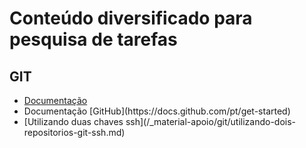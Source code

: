 <h1>Conteúdo diversificado para pesquisa de tarefas</h1>

<h2>GIT</h2>
<ul>
<li><a href="https://git-scm.com/docs/git/pt_BR">Documentação</a></li>
<li>Documentação [GitHub](https://docs.github.com/pt/get-started)</li>
<li>[Utilizando duas chaves ssh](/_material-apoio/git/utilizando-dois-repositorios-git-ssh.md)</li>
</ul>
